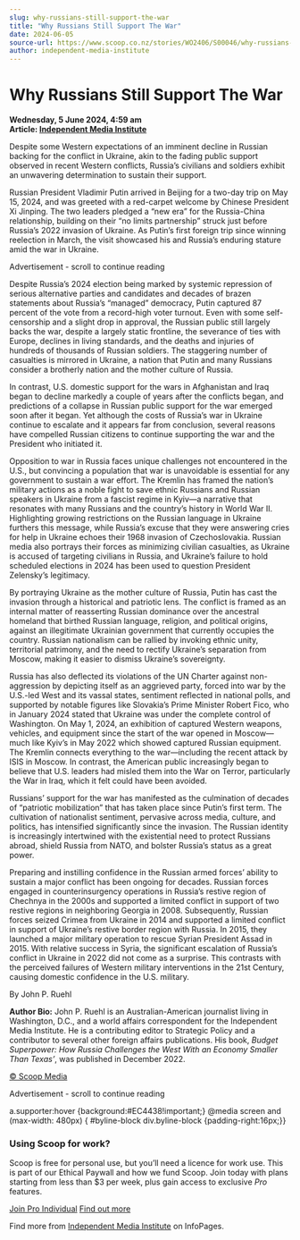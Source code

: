 ```yaml
---
slug: why-russians-still-support-the-war
title: "Why Russians Still Support The War"
date: 2024-06-05
source-url: https://www.scoop.co.nz/stories/WO2406/S00046/why-russians-still-support-the-war.htm
author: independent-media-institute
---
```

Why Russians Still Support The War
==================================

**Wednesday, 5 June 2024, 4:59 am**  
**Article: [Independent Media Institute](https://info.scoop.co.nz/Independent_Media_Institute)**

Despite some Western expectations of an imminent decline in Russian backing for the conflict in Ukraine, akin to the fading public support observed in recent Western conflicts, Russia’s civilians and soldiers exhibit an unwavering determination to sustain their support.

Russian President Vladimir Putin arrived in Beijing for a two-day trip on May 15, 2024, and was greeted with a red-carpet welcome by Chinese President Xi Jinping. The two leaders pledged a “new era” for the Russia-China relationship, building on their “no limits partnership” struck just before Russia’s 2022 invasion of Ukraine. As Putin’s first foreign trip since winning reelection in March, the visit showcased his and Russia’s enduring stature amid the war in Ukraine.

Advertisement - scroll to continue reading





Despite Russia’s 2024 election being marked by systemic repression of serious alternative parties and candidates and decades of brazen statements about Russia’s “managed” democracy, Putin captured 87 percent of the vote from a record-high voter turnout. Even with some self-censorship and a slight drop in approval, the Russian public still largely backs the war, despite a largely static frontline, the severance of ties with Europe, declines in living standards, and the deaths and injuries of hundreds of thousands of Russian soldiers. The staggering number of casualties is mirrored in Ukraine, a nation that Putin and many Russians consider a brotherly nation and the mother culture of Russia.

In contrast, U.S. domestic support for the wars in Afghanistan and Iraq began to decline markedly a couple of years after the conflicts began, and predictions of a collapse in Russian public support for the war emerged soon after it began. Yet although the costs of Russia’s war in Ukraine continue to escalate and it appears far from conclusion, several reasons have compelled Russian citizens to continue supporting the war and the President who initiated it.

Opposition to war in Russia faces unique challenges not encountered in the U.S., but convincing a population that war is unavoidable is essential for any government to sustain a war effort. The Kremlin has framed the nation’s military actions as a noble fight to save ethnic Russians and Russian speakers in Ukraine from a fascist regime in Kyiv—a narrative that resonates with many Russians and the country’s history in World War II. Highlighting growing restrictions on the Russian language in Ukraine furthers this message, while Russia’s excuse that they were answering cries for help in Ukraine echoes their 1968 invasion of Czechoslovakia. Russian media also portrays their forces as minimizing civilian casualties, as Ukraine is accused of targeting civilians in Russia, and Ukraine’s failure to hold scheduled elections in 2024 has been used to question President Zelensky’s legitimacy.

By portraying Ukraine as the mother culture of Russia, Putin has cast the invasion through a historical and patriotic lens. The conflict is framed as an internal matter of reasserting Russian dominance over the ancestral homeland that birthed Russian language, religion, and political origins, against an illegitimate Ukrainian government that currently occupies the country. Russian nationalism can be rallied by invoking ethnic unity, territorial patrimony, and the need to rectify Ukraine’s separation from Moscow, making it easier to dismiss Ukraine’s sovereignty.

Russia has also deflected its violations of the UN Charter against non-aggression by depicting itself as an aggrieved party, forced into war by the U.S.-led West and its vassal states, sentiment reflected in national polls, and supported by notable figures like Slovakia’s Prime Minister Robert Fico, who in January 2024 stated that Ukraine was under the complete control of Washington. On May 1, 2024, an exhibition of captured Western weapons, vehicles, and equipment since the start of the war opened in Moscow—much like Kyiv’s in May 2022 which showed captured Russian equipment. The Kremlin connects everything to the war—including the recent attack by ISIS in Moscow. In contrast, the American public increasingly began to believe that U.S. leaders had misled them into the War on Terror, particularly the War in Iraq, which it felt could have been avoided.

Russians’ support for the war has manifested as the culmination of decades of “patriotic mobilization” that has taken place since Putin’s first term. The cultivation of nationalist sentiment, pervasive across media, culture, and politics, has intensified significantly since the invasion. The Russian identity is increasingly intertwined with the existential need to protect Russians abroad, shield Russia from NATO, and bolster Russia’s status as a great power.

Preparing and instilling confidence in the Russian armed forces’ ability to sustain a major conflict has been ongoing for decades. Russian forces engaged in counterinsurgency operations in Russia’s restive region of Chechnya in the 2000s and supported a limited conflict in support of two restive regions in neighboring Georgia in 2008. Subsequently, Russian forces seized Crimea from Ukraine in 2014 and supported a limited conflict in support of Ukraine’s restive border region with Russia. In 2015, they launched a major military operation to rescue Syrian President Assad in 2015. With relative success in Syria, the significant escalation of Russia’s conflict in Ukraine in 2022 did not come as a surprise. This contrasts with the perceived failures of Western military interventions in the 21st Century, causing domestic confidence in the U.S. military.

By John P. Ruehl

**Author Bio:** John P. Ruehl is an Australian-American journalist living in Washington, D.C., and a world affairs correspondent for the Independent Media Institute. He is a contributing editor to Strategic Policy and a contributor to several other foreign affairs publications. His book, _Budget Superpower: How Russia Challenges the West With an Economy Smaller Than Texas’_, was published in December 2022.

[© Scoop Media](http://www.scoop.co.nz/about/terms.html)  

Advertisement - scroll to continue reading



a.supporter:hover {background:#EC4438!important;} @media screen and (max-width: 480px) { #byline-block div.byline-block {padding-right:16px;}}

### Using Scoop for work?

Scoop is free for personal use, but you’ll need a licence for work use. This is part of our Ethical Paywall and how we fund Scoop. Join today with plans starting from less than $3 per week, plus gain access to exclusive _Pro_ features.  
  
[Join Pro Individual](https://pro.scoop.co.nz/Individual/?from=ProIn24) [Find out more](https://pro.scoop.co.nz/using-scoop-for-work/?from=ProIn24)

Find more from [Independent Media Institute](https://info.scoop.co.nz/Independent_Media_Institute) on InfoPages.